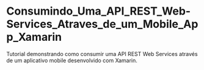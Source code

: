 # Consumindo_Uma_API_REST_Web-Services_Atraves_de_um_Mobile_App_Xamarin
Tutorial demonstrando como consumir uma API REST Web Services através de um aplicativo mobile desenvolvido com Xamarin.
